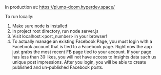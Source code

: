 In production at: https://plump-doom.hyperdev.space/

To run locally:

1. Make sure node is installed
2. In project root directory, run node server.js
3. Visit localhost:<port_number> in your browser!
4. To actually manage an existing Facebook Page, you must login with a Facebook account that is tied to a Facebook page. Right now the app just grabs the most recent FB page tied to your account. If your page has less than 30 likes, you will not have access to Insights data such us unique post impressions. After you login, you will be able to create published and un-published Facebook posts.